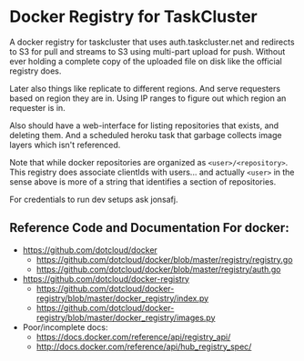 Docker Registry for TaskCluster
===============================
A docker registry for taskcluster that uses auth.taskcluster.net and redirects
to S3 for pull and streams to S3 using multi-part upload for push. Without ever
holding a complete copy of the uploaded file on disk like the official registry
does.

Later also things like replicate to different regions. And serve requesters
based on region they are in. Using IP ranges to figure out which region an
requester is in.

Also should have a web-interface for listing repositories that exists, and
deleting them. And a scheduled heroku task that garbage collects image layers
which isn't referenced.

Note that while docker repositories are organized as `<user>/<repository>`.
This registry does associate clientIds with users... and actually `<user>` in
the sense above is more of a string that identifies a section of repositories.

For credentials to run dev setups ask jonsafj.


Reference Code and Documentation For docker:
------
 * https://github.com/dotcloud/docker
   * https://github.com/dotcloud/docker/blob/master/registry/registry.go
   * https://github.com/dotcloud/docker/blob/master/registry/auth.go
 * https://github.com/dotcloud/docker-registry
   * https://github.com/dotcloud/docker-registry/blob/master/docker_registry/index.py
   * https://github.com/dotcloud/docker-registry/blob/master/docker_registry/images.py
 * Poor/incomplete docs:
   * https://docs.docker.com/reference/api/registry_api/
   * http://docs.docker.com/reference/api/hub_registry_spec/
